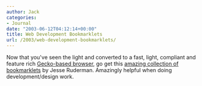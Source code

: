 ```yaml
---
author: Jack
categories:
- Journal
date: "2003-06-12T04:12:14+00:00"
title: Web Development Bookmarklets
url: /2003/web-development-bookmarklets/
---
```


Now that you've seen the light and converted to a fast, light, compliant and feature rich [Gecko-based browser][1], go get this [amazing collection of bookmarklets][2] by Jesse Ruderman. Amazingly helpful when doing development/design work.

 [1]: http://www.mozilla.org/projects/firebird/
 [2]: http://www.squarefree.com/bookmarklets/webdevel.html
